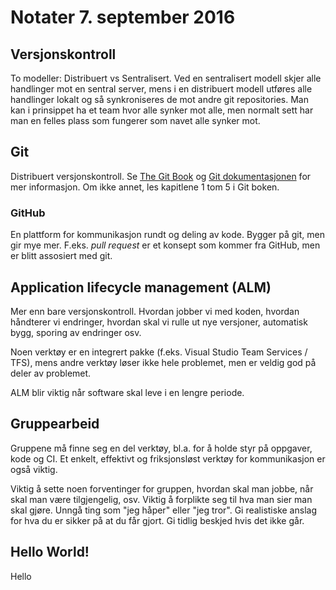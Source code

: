 # Notater 7. september 2016

## Versjonskontroll

To modeller: Distribuert vs Sentralisert. Ved en sentralisert modell skjer alle handlinger mot en sentral server, mens i en distribuert modell utføres alle handlinger lokalt og så synkroniseres de mot andre git repositories. Man kan i prinsippet ha et team hvor alle synker mot alle, men normalt sett har man en felles plass som fungerer som navet alle synker mot.  

## Git

Distribuert versjonskontroll. Se [The Git Book](https://git-scm.com/book/en/v2) og [Git dokumentasjonen](http://www.git-scm.com/doc) for mer informasjon. Om ikke annet, les kapitlene 1 tom 5 i Git boken. 

### GitHub
En plattform for kommunikasjon rundt og deling av kode. Bygger på git, men gir mye mer. F.eks. *pull request* er et konsept som kommer fra GitHub, men er blitt assosiert med git. 

## Application lifecycle management (ALM)

Mer enn bare versjonskontroll. Hvordan jobber vi med koden, hvordan håndterer vi endringer, hvordan skal vi rulle ut nye versjoner, automatisk bygg, sporing av endringer osv. 

Noen verktøy er en integrert pakke (f.eks. Visual Studio Team Services / TFS), mens andre verktøy løser ikke hele problemet, men er veldig god på deler av problemet. 

ALM blir viktig når software skal leve i en lengre periode. 

## Gruppearbeid

Gruppene må finne seg en del verktøy, bl.a. for å holde styr på oppgaver, kode og CI. Et enkelt, effektivt og friksjonsløst verktøy for kommunikasjon er også viktig. 

Viktig å sette noen forventinger for gruppen, hvordan skal man jobbe, når skal man være tilgjengelig, osv. Viktig å forplikte seg til hva man sier man skal gjøre. Unngå ting som "jeg håper" eller "jeg tror". Gi realistiske anslag for hva du er sikker på at du får gjort. Gi tidlig beskjed hvis det ikke går. 

## Hello World!

Hello